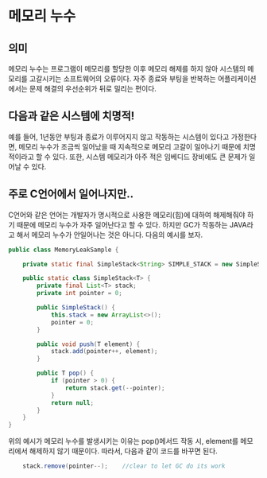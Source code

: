 # 메모리 누수

## 의미

메모리 누수는 프로그램이 메모리를 할당한 이후 메모리 해제를 하지 않아 시스템의 메모리를 고갈시키는 소프트웨어의 오류이다. 자주 종료와 부팅을 반복하는 어플리케이션에서는 문제 해결의 우선순위가 뒤로 밀리는 편이다.

## 다음과 같은 시스템에 치명적!

예를 들어, 1년동안 부팅과 종료가 이루어지지 않고 작동하는 시스템이 있다고 가정한다면, 메모리 누수가 조금씩 일어났을 때 지속적으로 메모리 고갈이 일어나기 때문에 치명적이라고 할 수 있다. 또한, 시스템 메모리가 아주 적은 임베디드 장비에도 큰 문제가 일어날 수 있다.

## 주로 C언어에서 일어나지만..

C언어와 같은 언어는 개발자가 명시적으로 사용한 메모리(힙)에 대하여 해제해줘야 하기 때문에 메모리 누수가 자주 일어난다고 할 수 있다. 하지만 GC가 작동하는 JAVA라고 해서 메모리 누수가 안일어나는 것은 아니다. 다음의 예시를 보자.

```JAVA
public class MemoryLeakSample {

	private static final SimpleStack<String> SIMPLE_STACK = new SimpleStack<>();

	public static class SimpleStack<T> {
		private final List<T> stack;
		private int pointer = 0;

		public SimpleStack() {
			this.stack = new ArrayList<>();
			pointer = 0;
		}

		public void push(T element) {
			stack.add(pointer++, element);
		}

		public T pop() {
			if (pointer > 0) {
				return stack.get(--pointer);
			}
			return null;
		}
	}
}
```

위의 예시가 메모리 누수를 발생시키는 이유는 pop()메서드 작동 시, element를 메모리에서 해제하지 않기 때문이다. 따라서, 다음과 같이 코드를 바꾸면 된다.

```JAVA
    stack.remove(pointer--);    //clear to let GC do its work
```
